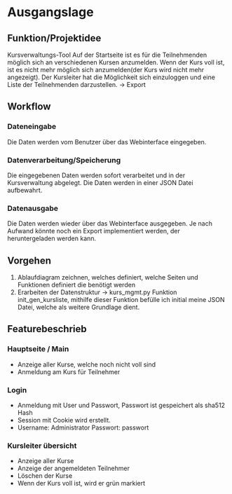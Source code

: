 # Ausgangslage

## Funktion/Projektidee
Kursverwaltungs-Tool
Auf der Startseite ist es für die Teilnehmenden möglich sich an verschiedenen Kursen anzumelden.
Wenn der Kurs voll ist, ist es nicht mehr möglich sich anzumelden(der Kurs wird nicht mehr angezeigt).
Der Kursleiter hat die Möglichkeit sich einzuloggen und eine Liste der Teilnehmenden darzustellen. -> Export

## Workflow
### Dateneingabe
Die Daten werden vom Benutzer über das Webinterface eingegeben.
### Datenverarbeitung/Speicherung
Die eingegebenen Daten werden sofort verarbeitet und in der Kursverwaltung abgelegt.
Die Daten werden in einer JSON Datei aufbewahrt.

### Datenausgabe
Die Daten werden wieder über das Webinterface ausgegeben.
Je nach Aufwand könnte noch ein Export implementiert werden, der heruntergeladen werden kann. 


## Vorgehen
1. Ablaufdiagram zeichnen, welches definiert, welche Seiten und Funktionen definiert die benötigt werden
2. Erarbeiten der Datenstruktur -> 
    kurs_mgmt.py Funktion init_gen_kursliste, mithilfe dieser Funktion befülle ich initial meine JSON Datei, welche als weitere Grundlage dient.

## Featurebeschrieb

### Hauptseite / Main
- Anzeige aller Kurse, welche noch nicht voll sind
- Anmeldung am Kurs für Teilnehmer

### Login
- Anmeldung mit User und Passwort, Passwort ist gespeichert als sha512 Hash
- Session mit Cookie wird erstellt.
- Username: Administrator Passwort: passwort

### Kursleiter übersicht
- Anzeige aller Kurse
- Anzeige der angemeldeten Teilnehmer
- Löschen der Kurse
- Wenn der Kurs voll ist, wird er grün markiert